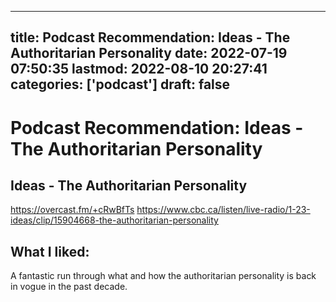 
---
title: Podcast Recommendation: Ideas - The Authoritarian Personality
date: 2022-07-19 07:50:35
lastmod: 2022-08-10 20:27:41
categories: ['podcast']
draft: false
---


# Podcast Recommendation: Ideas - The Authoritarian Personality
## Ideas - The Authoritarian Personality
https://overcast.fm/+cRwBfTs
https://www.cbc.ca/listen/live-radio/1-23-ideas/clip/15904668-the-authoritarian-personality

## What I liked: 
A fantastic run through what and how the authoritarian personality is back in vogue in the past decade.

<!-- #public #podcast -->

<!-- {BearID:93C15AE4-22A4-485B-9FB0-CB375BE67989-54386-000012B26C67C02A} -->
